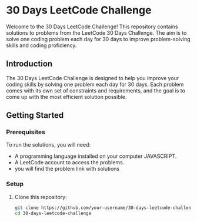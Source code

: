 # 30 Days LeetCode Challenge

Welcome to the 30 Days LeetCode Challenge! This repository contains solutions to problems from the LeetCode 30 Days Challenge. The aim is to solve one coding problem each day for 30 days to improve problem-solving skills and coding proficiency.

## Introduction

The 30 Days LeetCode Challenge is designed to help you improve your coding skills by solving one problem each day for 30 days. Each problem comes with its own set of constraints and requirements, and the goal is to come up with the most efficient solution possible.

## Getting Started

### Prerequisites

To run the solutions, you will need:
- A programming language installed on your computer JAVASCRIPT.
- A LeetCode account to access the problems.
- you will find the problem link with solutions

### Setup

1. Clone this repository:
   ```sh
   git clone https://github.com/your-username/30-days-leetcode-challenge.git
   cd 30-days-leetcode-challenge

